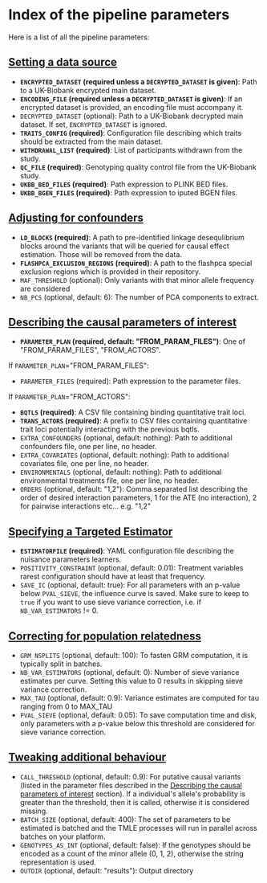 # Index of the pipeline parameters

Here is a list of all the pipeline parameters:

## [Setting a data source](@ref)

- **`ENCRYPTED_DATASET` (required unless a `DECRYPTED_DATASET` is given)**: Path to a UK-Biobank encrypted main dataset.
- **`ENCODING_FILE` (required unless a `DECRYPTED_DATASET` is given)**: If an encrypted dataset is provided, an encoding file must accompany it.
- `DECRYPTED_DATASET` (optional): Path to a UK-Biobank decrypted main dataset. If set, `ENCRYPTED_DATASET` is ignored.
- **`TRAITS_CONFIG` (required)**: Configuration file describing which traits should be extracted from the main dataset.
- **`WITHDRAWAL_LIST` (required)**: List of participants withdrawn from the study.
- **`QC_FILE` (required)**: Genotyping quality control file from the UK-Biobank study.
- **`UKBB_BED_FILES` (required)**: Path expression to PLINK BED files.
- **`UKBB_BGEN_FILES` (required)**: Path expression to iputed BGEN files.

## [Adjusting for confounders](@ref)

- **`LD_BLOCKS` (required)**: A path to pre-identified linkage desequlibrium blocks around the variants that will be queried for causal effect estimation. Those will be removed from the data.
- **`FLASHPCA_EXCLUSION_REGIONS` (required)**: A path to the flashpca special exclusion regions which is provided in their repository.
- `MAF_THRESHOLD` (optional): Only variants with that minor allele frequency are considered
- `NB_PCS` (optional, default: 6): The number of PCA components to extract.

## [Describing the causal parameters of interest](@ref)

- **`PARAMETER_PLAN` (required, default: "FROM_PARAM_FILES")**: One of "FROM_PARAM_FILES", "FROM_ACTORS".

If `PARAMETER_PLAN`="FROM_PARAM_FILES":

- `PARAMETER_FILES` (required): Path expression to the parameter files.

If `PARAMETER_PLAN`="FROM_ACTORS":

- **`BQTLS` (required)**: A CSV file containing binding quantitative trait loci.
- **`TRANS_ACTORS` (required)**: A prefix to CSV files containing quantitative trait loci potentially interacting with the previous bqtls.
- `EXTRA_CONFOUNDERS` (optional, default: nothing): Path to additional confounders file, one per line, no header.
- `EXTRA_COVARIATES` (optional, default: nothing): Path to additional covariates file, one per line, no header.
- `ENVIRONMENTALS` (optional, default: nothing): Path to additional environmental treatments file, one per line, no header.
- `ORDERS` (optional, default: "1,2"): Comma separated list describing the order of desired interaction parameters, 1 for the ATE (no interaction), 2 for pairwise interactions etc... e.g. "1,2"

## [Specifying a Targeted Estimator](@ref)

- **`ESTIMATORFILE` (required)**: YAML configuration file describing the nuisance parameters learners.
- `POSITIVITY_CONSTRAINT` (optional, default: 0.01): Treatment variables rarest configuration should have at least that frequency.
- `SAVE_IC` (optional, default: true): For all parameters with an p-value below `PVAL_SIEVE`, the influence curve is saved. Make sure to keep to `true` if you want to use sieve variance correction, i.e. if `NB_VAR_ESTIMATORS` != 0.

## [Correcting for population relatedness](@ref)

- `GRM_NSPLITS` (optional, default: 100): To fasten GRM computation, it is typically split in batches.
- `NB_VAR_ESTIMATORS` (optional, default: 0): Number of sieve variance estimates per curve. Setting this value to 0 results in skipping sieve variance correction.
- `MAX_TAU` (optional, default: 0.9): Variance estimates are computed for tau ranging from 0 to MAX_TAU
- `PVAL_SIEVE` (optional, default: 0.05): To save computation time and disk, only parameters with a p-value below this threshold are considered for sieve variance correction.

## [Tweaking additional behaviour](@ref)

- `CALL_THRESHOLD` (optional, default: 0.9): For putative causal variants (listed in the parameter files described in the [Describing the causal parameters of interest](@ref) section). If a individual's allele's probability is greater than the threshold, then it is called, otherwise it is considered missing.
- `BATCH_SIZE` (optional, default: 400): The set of parameters to be estimated is batched and the TMLE processes will run in parallel across batches on your platform.
- `GENOTYPES_AS_INT` (optional, default: false): If the genotypes should be encoded as a count of the minor allele (0, 1, 2), otherwise the string representation is used.
- `OUTDIR` (optional, default: "results"): Output directory
